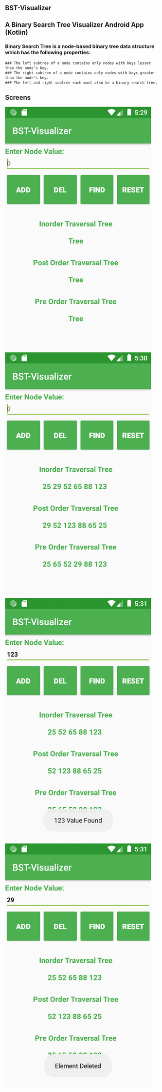 ## BST-Visualizer

## A Binary Search Tree Visualizer Android App (Kotlin)

### Binary Search Tree is a node-based binary tree data structure which has the following properties:
    ### The left subtree of a node contains only nodes with keys lesser than the node’s key.
    ### The right subtree of a node contains only nodes with keys greater than the node’s key.
    ### The left and right subtree each must also be a binary search tree.



## Screens
![Main](/screens/main.png) ![Main2](/screens/main2.png) ![Find](/screens/find.png) ![Del](/screens/del.png)
